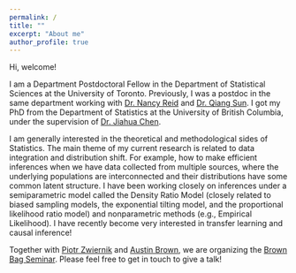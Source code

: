 ```yaml
---
permalink: /
title: ""
excerpt: "About me"
author_profile: true
---
```


Hi, welcome! 

I am a Department Postdoctoral Fellow in the Department of Statistical Sciences at the University of Toronto. Previously, I was a postdoc in the same department working with [Dr. Nancy Reid](https://www.utstat.utoronto.ca/reid/) and [Dr. Qiang Sun](https://sites.google.com/view/qsun/). I got my PhD from the Department of Statistics at the University of British Columbia, under the supervision of [Dr. Jiahua Chen](https://www.stat.ubc.ca/~jhchen/). 

I am generally interested in the theoretical and methodological sides of Statistics. The main theme of my current research is related to data integration and distribution shift. For example, how to make efficient inferences when we have data collected from multiple sources, where the underlying populations are interconnected and their distributions have some common latent structure. I have been working closely on inferences under a semiparametric model called the Density Ratio Model (closely related to biased sampling models, the exponential tilting model, and the proportional likelihood ratio model)  and nonparametric methods (e.g., Empirical Likelihood). I have recently become very interested in transfer learning and causal inference!

Together with [Piotr Zwiernik](https://pzwiernik.github.io/) and [Austin Brown](https://austindavidbrown.github.io), we are organizing the [Brown Bag Seminar](https://bbseminar.utstat.utoronto.ca/). Please feel free to get in touch to give a talk!
